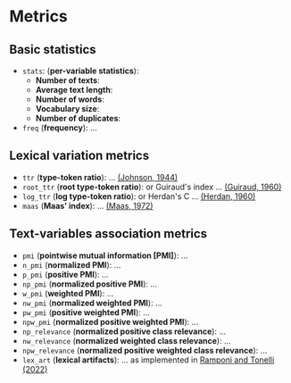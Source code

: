 # Metrics


## Basic statistics

- `stats`: (**per-variable statistics**):
  - **Number of texts**:
  - **Average text length**:
  - **Number of words**:
  - **Vocabulary size**:
  - **Number of duplicates**:
- `freq` (**frequency**): ...


## Lexical variation metrics

- `ttr` (**type-token ratio**): ... [(Johnson, 1944)](https://psycnet.apa.org/doiLanding?doi=10.1037%2Fh0093508)
- `root_ttr` (**root type-token ratio**): or Guiraud's index ... [(Guiraud, 1960)](https://link.springer.com/book/9789027700254)
- `log_ttr` (**log type-token ratio**): or Herdan's C ... [(Herdan, 1960)](https://books.google.it/books?id=wfj2zQEACAAJ)
- `maas` (**Maas' index**): ... [(Maas, 1972)](#)


## Text-variables association metrics

- `pmi` (**pointwise mutual information [PMI]**): ...
- `n_pmi` (**normalized PMI**): ...
- `p_pmi` (**positive PMI**): ...
- `np_pmi` (**normalized positive PMI**): ...
- `w_pmi` (**weighted PMI**): ...
- `nw_pmi` (**normalized weighted PMI**): ...
- `pw_pmi` (**positive weighted PMI**): ...
- `npw_pmi` (**normalized positive weighted PMI**): ...
- `np_relevance` (**normalized positive class relevance**): ...
- `nw_relevance` (**normalized weighted class relevance**): ...
- `npw_relevance` (**normalized positive weighted class relevance**): ...
- `lex_art` (**lexical artifacts**): ... as implemented in [Ramponi and Tonelli (2022)](https://aclanthology.org/2022.naacl-main.221/)